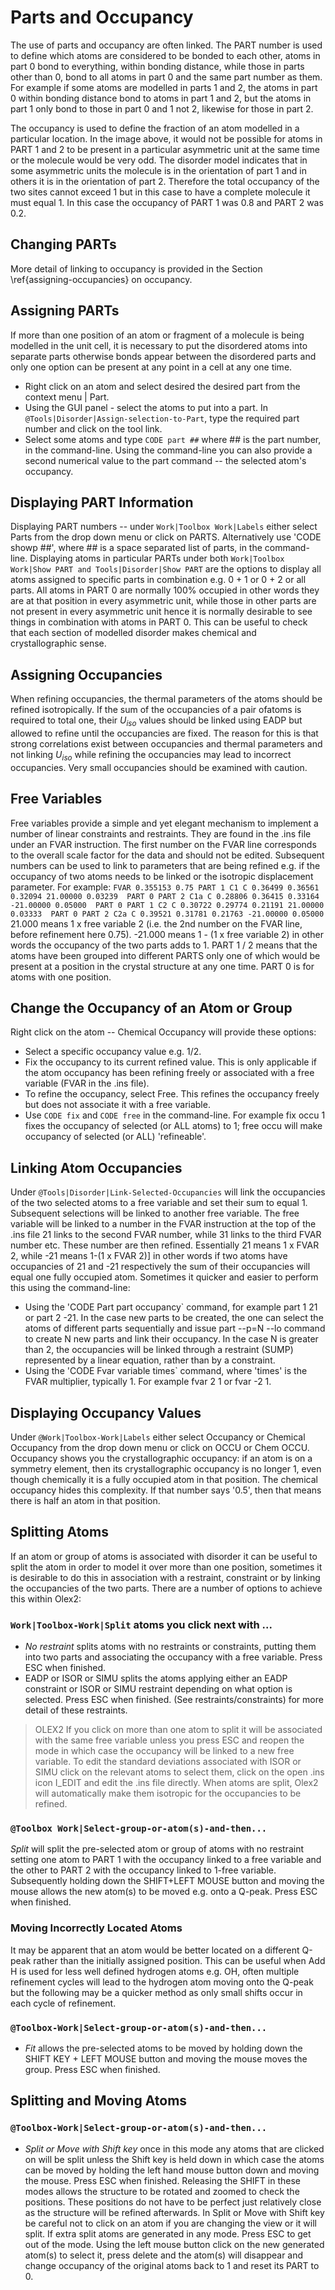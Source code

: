 # Parts and Occupancy
The use of parts and occupancy are often linked. 
The PART number is used to define which atoms are considered to be bonded to each other, atoms in part 0 bond to everything, within bonding distance, while those in parts other than 0, bond to all atoms in part 0 and the same part number as them.  For example if some atoms are modelled in parts 1 and 2, the atoms in part 0 within bonding distance bond to atoms in part 1 and 2, but the atoms in part 1 only bond to those in part 0 and 1 not 2, likewise for those in part 2.

The occupancy is used to define the fraction of an atom modelled in a particular location. In the image above, it would not be possible for atoms in PART 1 and 2 to be present in a particular asymmetric unit at the same time or the molecule would be very odd. The disorder model indicates that in some asymmetric units the molecule is in the orientation of part 1 and in others it is in the orientation of part 2. Therefore the total occupancy of the two sites cannot exceed 1 but in this case to have a complete molecule it must equal 1. In this case the occupancy of PART 1 was 0.8 and PART 2 was 0.2.

## Changing PARTs
More detail of linking to occupancy is provided in the Section \ref{assigning-occupancies} on occupancy.

## Assigning PARTs
If more than one position of an atom or fragment of a molecule is being modelled in the unit cell, it is necessary to put the disordered atoms into separate parts otherwise bonds appear between the disordered parts and only one option can be present at any point in a cell at any one time.

- Right click on an atom and select desired the desired part from the context menu | Part.
- Using the GUI panel - select the atoms to put into a part. In `@Tools|Disorder|Assign-selection-to-Part`, type the required part number and click on the tool link.
- Select some atoms and type `CODE part ##` where ## is the part number, in the command-line. Using the command-line you can also provide a second numerical value to the part command -- the selected atom's occupancy.

## Displaying PART Information
Displaying PART numbers -- under `Work|Toolbox Work|Labels` either select Parts from the drop down menu or click on PARTS. Alternatively use 'CODE showp ##', where ## is a space separated list of parts, in the command-line.
Displaying atoms in particular PARTs under both `Work|Toolbox Work|Show PART and Tools|Disorder|Show PART` are the options to display all atoms assigned to specific parts in combination e.g. 0 + 1 or 0 + 2 or all parts.
All atoms in PART 0 are normally 100% occupied in other words they are at that position in every asymmetric unit, while those in other parts are not present in every asymmetric unit hence it is normally desirable to see things in combination with atoms in PART 0. This can be useful to check that each section of modelled disorder makes chemical and crystallographic sense.

## Assigning Occupancies
When refining occupancies, the thermal parameters of the atoms should be refined isotropically. If the sum of the occupancies of a pair ofatoms is required to total one, their $U_{iso}$ values should be linked using EADP but allowed to refine until the occupancies are fixed. The reason for this is that strong correlations exist between occupancies and thermal parameters and not linking $U_{iso}$ while refining the occupancies may lead to incorrect occupancies. Very small occupancies should be examined with caution.

## Free Variables
Free variables provide a simple and yet elegant mechanism to implement a number of linear constraints and restraints. They are found in the .ins file under an FVAR instruction. The first number on the FVAR line corresponds to the overall scale factor for the data and should not be edited. Subsequent numbers can be used to link to parameters that are being refined e.g. if the occupancy of two atoms needs to be linked or the isotropic displacement parameter. For example:
`FVAR 0.355153 0.75
PART 1
C1 C 0.36499 0.36561 0.32094 21.00000 0.03239 
PART 0
PART 2
C1a C 0.28806 0.36415 0.33164 -21.00000 0.05000 
PART 0
PART 1
C2 C 0.30722 0.29774 0.21191 21.00000 0.03333 
PART 0
PART 2
C2a C 0.39521 0.31781 0.21763 -21.00000 0.05000`
21.000 means 1 x free variable 2 (i.e. the 2nd number on the FVAR line, before refinement here 0.75). -21.000 means 1 - (1 x free variable 2) in other words the occupancy of the two parts adds to 1.
PART 1 / 2 means that the atoms have been grouped into different PARTS only one of which would be present at a position in the crystal structure at any one time. PART 0 is for atoms with one position.

## Change the Occupancy of an Atom or Group
Right click on the atom -- Chemical Occupancy will provide these options:

- Select a specific occupancy value e.g. 1/2.
- Fix the occupancy to its current refined value. This is only applicable if the atom occupancy has been refining freely or associated with a free variable (FVAR in the .ins file).
- To refine the occupancy, select Free. This refines the occupancy freely but does not associate it with a free variable.
- Use `CODE fix` and `CODE free` in the command-line. For example fix occu 1 fixes the occupancy of selected (or ALL atoms) to 1; free occu will make occupancy of selected (or ALL) 'refineable'.

## Linking Atom Occupancies
Under `@Tools|Disorder|Link-Selected-Occupancies` will link the occupancies of the two selected atoms to a free variable and set their sum to equal 1. Subsequent selections will be linked to another free variable.
The free variable will be linked to a number in the FVAR instruction at the top of the .ins file 21 links to the second FVAR number, while 31 links to the third FVAR number etc. These number are then refined. Essentially 21 means 1 x FVAR 2, while -21 means 1-(1 x FVAR 2)] in other words if two atoms have occupancies of 21 and -21 respectively the sum of their occupancies will equal one fully occupied atom.
Sometimes it quicker and easier to perform this using the command-line:

- Using the 'CODE Part part occupancy` command, for example part 1 21 or part 2 -21. In the case new parts to be created, the one can select the atoms of different parts sequentially and issue part --p=N --lo command to create N new parts and link their occupancy. In the case N is greater than 2, the occupancies will be linked through a restraint (SUMP) represented by a linear equation, rather than by a constraint.
- Using the 'CODE Fvar variable times` command, where 'times' is the FVAR multiplier, typically 1. For example fvar 2 1 or fvar -2 1.

## Displaying Occupancy Values
Under `@Work|Toolbox-Work|Labels` either select Occupancy or Chemical Occupancy from the drop down menu or click on OCCU or Chem OCCU. Occupancy shows you the crystallographic occupancy: if an atom is on a symmetry element, then its crystallographic occupancy is no longer 1, even though chemically it is a fully occupied atom in that position. The chemical occupancy hides this complexity. If that number says '0.5', then that means there is half an atom in that position.

## Splitting Atoms 
If an atom or group of atoms is associated with disorder it can be useful to split the atom in order to model it over more than one position, sometimes it is desirable to do this in association with a restraint, constraint or by linking the occupancies of the two parts. There are a number of options to achieve this within Olex2:

### `Work|Toolbox-Work|Split` atoms you click next with ... 

- *No restraint* splits atoms with no restraints or constraints, putting them into two parts and associating the occupancy with a free variable. Press ESC when finished.
- EADP or ISOR or SIMU splits the atoms applying either an EADP constraint or ISOR or SIMU restraint depending on what option is selected. Press ESC when finished. (See restraints/constraints) for more detail of these restraints.

>OLEX2 If you click on more than one atom to split it will be associated with the same free variable unless you press ESC and reopen the mode in which case the occupancy will be linked to a new free variable. To edit the standard deviations associated with ISOR or SIMU click on the relevant atoms to select them, click on the open .ins icon I_EDIT and edit the .ins file directly. When atoms are split, Olex2 will automatically make them isotropic for the occupancies to be refined.

### `@Toolbox Work|Select-group-or-atom(s)-and-then...` 
*Split* will split the pre-selected atom or group of atoms with no restraint setting one atom to PART 1 with the occupancy linked to a free variable and the other to PART 2 with the occupancy linked to 1-free variable. Subsequently holding down the SHIFT+LEFT MOUSE button and moving the mouse allows the new atom(s) to be moved e.g. onto a Q-peak. Press ESC when finished.

### Moving Incorrectly Located Atoms
It may be apparent that an atom would be better located on a different Q-peak rather than the initially assigned position. This can be useful when Add H is used for less well defined hydrogen atoms e.g. OH, often multiple refinement cycles will lead to the hydrogen atom moving onto the Q-peak but the following may be a quicker method as only small shifts occur in each cycle of refinement.

### `@Toolbox-Work|Select-group-or-atom(s)-and-then...`

- *Fit* allows the pre-selected atoms to be moved by holding down the SHIFT KEY + LEFT MOUSE button and moving the mouse moves the group. Press ESC when finished.

## Splitting and Moving Atoms

### `@Toolbox-Work|Select-group-or-atom(s)-and-then...` 

- *Split or Move with Shift key* once in this mode any atoms that are clicked on will be split unless the Shift key is held down in which case the atoms can be moved by holding the left hand mouse button down and moving the mouse. Press ESC when finished.
Releasing the SHIFT in these modes allows the structure to be rotated and zoomed to check the positions. These positions do not have to be perfect just relatively close as the structure will be refined afterwards. In Split or Move with Shift key be careful not to click on an atom if you are changing the view or it will split. If extra split atoms are generated in any mode. Press ESC to get out of the mode. Using the left mouse button click on the new generated atom(s) to select it, press delete and the atom(s) will disappear and change occupancy of the original atoms back to 1 and reset its PART to 0.
 
